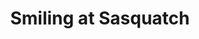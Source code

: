 ---
title: "Smiling at Sasquatch"
layout: picture
picture: "/assets/camera-roll/2016/2016-05-28-smiling-at-sasquatch/20160528_021657776_iOS.jpg"
thumbnail: "/assets/camera-roll/2016/2016-05-28-smiling-at-sasquatch/20160528_021657776_iOS-thumbnail.jpg"
tags:
  - Sasquatch
  - spring
  - music
  - festival
  - Photograph
  - me
  - Kitty
---